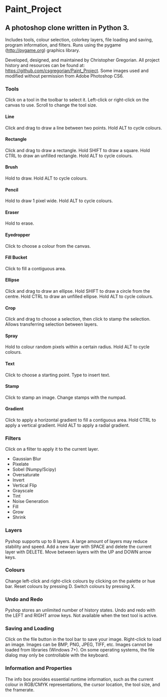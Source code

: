 Paint_Project
=============

## A photoshop clone written in Python 3.
Includes tools, colour selection, colorkey layers, file loading and saving, program information, and filters.
Runs using the pygame (http://pygame.org) graphics library.

Developed, designed, and maintained by Christopher Gregorian.
All project history and resources can be found at: https://github.com/csgregorian/Paint_Project.
Some images used and modified without permission from Adobe Photoshop CS6.


### Tools
Click on a tool in the toolbar to select it.
Left-click or right-click on the canvas to use.
Scroll to change the tool size.
#### Line
Click and drag to draw a line between two points.
Hold ALT to cycle colours.
#### Rectangle
Click and drag to draw a rectangle.
Hold SHIFT to draw a square.
Hold CTRL to draw an unfilled rectangle.
Hold ALT to cycle colours.
#### Brush
Hold to draw.
Hold ALT to cycle colours.
#### Pencil
Hold to draw 1 pixel wide.
Hold ALT to cycle colours.
#### Eraser
Hold to erase.
#### Eyedropper
Click to choose a colour from the canvas.
#### Fill Bucket
Click to fill a contiguous area.
#### Ellipse
Click and drag to draw an ellipse.
Hold SHIFT to draw a circle from the centre.
Hold CTRL to draw an unfilled ellipse.
Hold ALT to cycle colours.
#### Crop
Click and drag to choose a selection, then click to stamp the selection.
Allows transferring selection between layers.
#### Spray
Hold to colour random pixels within a certain radius.
Hold ALT to cycle colours.
#### Text
Click to choose a starting point.  Type to insert text.
#### Stamp
Click to stamp an image.  Change stamps with the numpad.
#### Gradient
Click to apply a horizontal gradient to fill a contiguous area.
Hold CTRL to apply a vertical gradient.
Hold ALT to apply a radial gradient.

### Filters
Click on a filter to apply it to the current layer.
- Gaussian Blur
- Pixelate
- Sobel (Numpy/Scipy)
- Oversaturate
- Invert
- Vertical Flip
- Grayscale
- Tint
- Noise Generation
- Fill
- Grow
- Shrink

### Layers
Pyshop supports up to 8 layers.
A large amount of layers may reduce stability and speed.
Add a new layer with SPACE and delete the current layer with DELETE.
Move between layers with the UP and DOWN arrow keys.

### Colours
Change left-click and right-click colours by clicking on the palette or hue bar.
Reset colours by pressing D.
Switch colours by pressing X.

### Undo and Redo
Pyshop stores an unlimited number of history states.
Undo and redo with the LEFT and RIGHT arrow keys.
Not available when the text tool is active.

### Saving and Loading
Click on the file button in the tool bar to save your image.
Right-click to load an image.
Images can be BMP, PNG, JPEG, TIFF, etc.
Images cannot be loaded from libraries (Windows 7+).
On some operating systems, the file dialog may only be controllable with the keyboard.

### Information and Properties
The info box provides essential runtime information, such as the current colour in RGB/CMYK representations,
the cursor location, the tool size, and the framerate.


